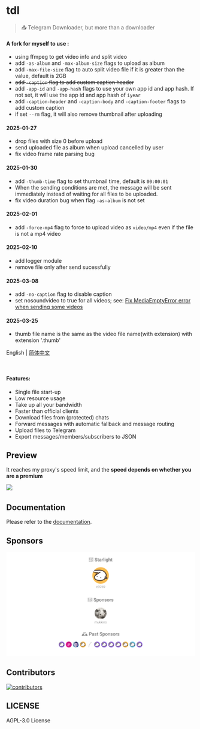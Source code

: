 # tdl

<img align="right" src="docs/assets/img/logo.png" height="280" alt="">

> 📥 Telegram Downloader, but more than a downloader

#### A fork for myself to use :
- using ffmpeg to get video info and split video
- add `-as-album` and `-max-album-size` flags to upload as album
- add `-max-file-size` flag to auto split video file if it is greater than the value, default is 2GB
- <s>add `-caption` flag to add custom caption header</s>
- add `-app-id` and `-app-hash` flags to use your own app id and app hash. If not set, it will use the app id and app hash of `iyear`
- add `-caption-header` and `-caption-body` and `-caption-footer` flags to add custom caption
- if set `--rm` flag, it will also remove thumbnail after uploading

#### 2025-01-27
- drop files with size 0 before upload
- send uploaded file as album when upload cancelled by user
- fix video frame rate parsing bug

#### 2025-01-30
- add `-thumb-time` flag to set thumbnail time, default is `00:00:01`
- When the sending conditions are met, the message will be sent immediately instead of waiting for all files to be uploaded.
- fix video duration bug when flag `-as-album` is not set

#### 2025-02-01
- add `-force-mp4` flag to force to upload video as `video/mp4` even if the file is not a mp4 video

#### 2025-02-10
- add logger module
- remove file only after send sucessfully

#### 2025-03-08
- add `-no-caption` flag to disable caption
- set nosoundvideo to true for all videos; see: [Fix MediaEmptyError error when sending some videos](https://github.com/LonamiWebs/Telethon/commit/ef4f9a962c6ef41b1b1905186a26c0695b1e4be2#diff-0ce168e1d5e6cf17ddbdf0b9d9d36bb5a8661e08a65a87276a3be39e7110125e)

#### 2025-03-25
- thumb file name is the same as the video file name(with extension) with extension '.thumb'

English | <a href="README_zh.md">简体中文</a>

<p>
<img src="https://img.shields.io/github/go-mod/go-version/iyear/tdl?style=flat-square" alt="">
<img src="https://img.shields.io/github/license/iyear/tdl?style=flat-square" alt="">
<img src="https://img.shields.io/github/actions/workflow/status/iyear/tdl/master.yml?branch=master&amp;style=flat-square" alt="">
<img src="https://img.shields.io/github/v/release/iyear/tdl?color=red&amp;style=flat-square" alt="">
<img src="https://img.shields.io/github/downloads/iyear/tdl/total?style=flat-square" alt="">
</p>

#### Features:
- Single file start-up
- Low resource usage
- Take up all your bandwidth
- Faster than official clients
- Download files from (protected) chats
- Forward messages with automatic fallback and message routing
- Upload files to Telegram
- Export messages/members/subscribers to JSON

## Preview

It reaches my proxy's speed limit, and the **speed depends on whether you are a premium**

![](docs/assets/img/preview.gif)

## Documentation

Please refer to the [documentation](https://docs.iyear.me/tdl/).

## Sponsors

![](https://raw.githubusercontent.com/iyear/sponsor/master/sponsors.svg)

## Contributors
<a href="https://github.com/lshcx/tdl/graphs/contributors">
  <img src="https://contrib.rocks/image?repo=iyear/tdl&max=750&columns=20" alt="contributors"/>
</a>

## LICENSE

AGPL-3.0 License
